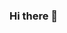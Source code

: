 ### Hi there 👋

<!--
**Lirascreen/Lirascreen** is a ✨ _special_ ✨ repository because its `README.md` (this file) appears on your GitHub profile.

Here are some ideas to get you started:

- 🔭 I’m currently working on Digital Signage software
- 🌱 I’m currently learning basics of Digital Signage
- 👯 I’m looking to collaborate on Resturant
- 📫 How to reach me: raj1291989@gmail.com
  Website:Lirascreen.com
-->
